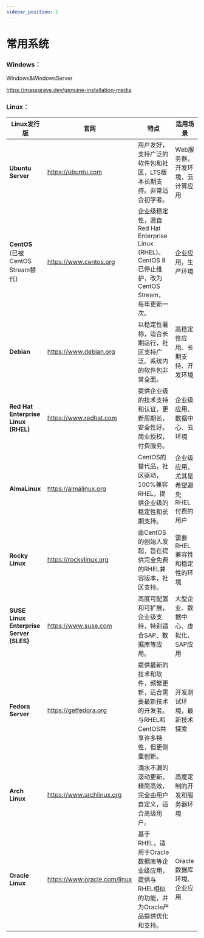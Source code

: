 ```yaml
---
sidebar_position: 2
---
```

# 常用系统

### Windows：

Windows&WindowsServer

https://massgrave.dev/genuine-installation-media

### Linux：

| **Linux发行版**                         | **官网**                     | **特点**                                                     | **适用场景**                             |
| --------------------------------------- | ---------------------------- | ------------------------------------------------------------ | ---------------------------------------- |
| **Ubuntu Server**                       | https://ubuntu.com           | 用户友好，支持广泛的软件包和社区，LTS版本长期支持。非常适合初学者。 | Web服务器，开发环境，云计算应用          |
| **CentOS** (已被CentOS Stream替代)      | https://www.centos.org       | 企业级稳定性，源自Red Hat Enterprise Linux (RHEL)。CentOS 8已停止维护，改为CentOS Stream，每年更新一次。 | 企业应用，生产环境                       |
| **Debian**                              | https://www.debian.org       | 以稳定性著称，适合长期运行，社区支持广泛。系统内的软件包非常全面。 | 高稳定性应用、长期支持、开发环境         |
| **Red Hat Enterprise Linux (RHEL)**     | https://www.redhat.com       | 提供企业级的技术支持和认证，更新周期长，安全性好。商业授权，付费服务。 | 企业级应用、数据中心、云环境             |
| **AlmaLinux**                           | https://almalinux.org        | CentOS的替代品，社区驱动，100%兼容RHEL，提供企业级的稳定性和长期支持。 | 企业级应用，尤其是希望避免RHEL付费的用户 |
| **Rocky Linux**                         | https://rockylinux.org       | 由CentOS的创始人发起，旨在提供完全免费的RHEL兼容版本，社区支持。 | 需要RHEL兼容性和稳定性的环境             |
| **SUSE Linux Enterprise Server (SLES)** | https://www.suse.com         | 高度可配置和可扩展，企业级支持，特别适合SAP、数据库等应用。  | 大型企业、数据中心、虚拟化、SAP应用      |
| **Fedora Server**                       | https://getfedora.org        | 提供最新的技术和软件，频繁更新，适合需要最新技术的开发者。与RHEL和CentOS共享许多特性，但更侧重创新。 | 开发测试环境，最新技术探索               |
| **Arch Linux**                          | https://www.archlinux.org    | 滴水不漏的滚动更新，精简高效，完全由用户自定义，适合高级用户。 | 高度定制的开发和服务器环境               |
| **Oracle Linux**                        | https://www.oracle.com/linux | 基于RHEL，适用于Oracle数据库等企业级应用，提供与RHEL相似的功能，并为Oracle产品提供优化和支持。 | Oracle数据库环境、企业应用               |
